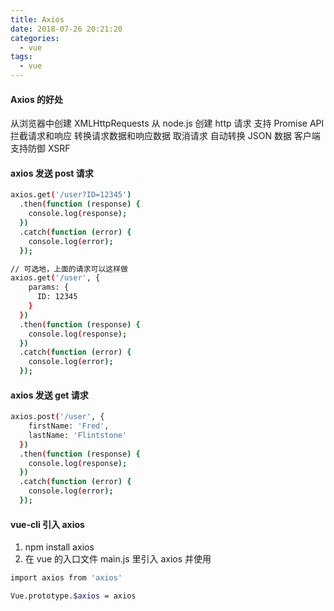 ```yaml
---
title: Axios
date: 2018-07-26 20:21:20
categories:
  - vue
tags:
  - vue
---
```


#### Axios 的好处

从浏览器中创建 XMLHttpRequests
从 node.js 创建 http 请求
支持 Promise API
拦截请求和响应
转换请求数据和响应数据
取消请求
自动转换 JSON 数据
客户端支持防御 XSRF

#### axios 发送 post 请求

```bash
axios.get('/user?ID=12345')
  .then(function (response) {
    console.log(response);
  })
  .catch(function (error) {
    console.log(error);
  });

// 可选地，上面的请求可以这样做
axios.get('/user', {
    params: {
      ID: 12345
    }
  })
  .then(function (response) {
    console.log(response);
  })
  .catch(function (error) {
    console.log(error);
  });
```

#### axios 发送 get 请求

```bash
axios.post('/user', {
    firstName: 'Fred',
    lastName: 'Flintstone'
  })
  .then(function (response) {
    console.log(response);
  })
  .catch(function (error) {
    console.log(error);
  });
```

#### vue-cli 引入 axios

1. npm install axios
2. 在 vue 的入口文件 main.js 里引入 axios 并使用

```bash
import axios from 'axios'

Vue.prototype.$axios = axios
```
